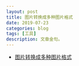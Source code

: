 ```yaml
---
layout: post
title: 图片转换成多种图片格式
date: 2019-07-23
categories: blog
tags: [工具]
description: 文章金句。
---
```


- [图片转换成多种图片格式](https://jinaconvert.com/cn/)
